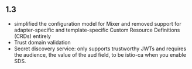 ## 1.3
* simplified the configuration model for Mixer and removed support for adapter-specific and template-specific Custom Resource Definitions (CRDs) entirely
* Trust domain validation
* Secret discovery service: only supports trustworthy JWTs and requires the audience, the value of the aud field, to be istio-ca when you enable SDS.



